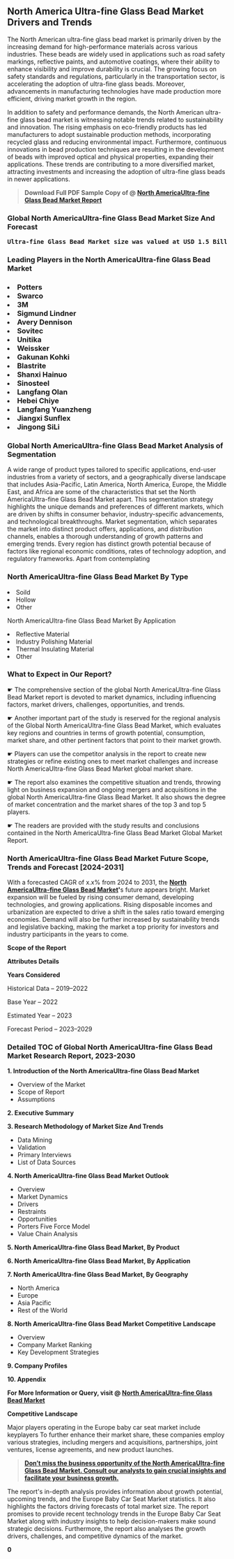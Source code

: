 <p><h2>North America Ultra-fine Glass Bead Market Drivers and Trends</h2><p>The North American ultra-fine glass bead market is primarily driven by the increasing demand for high-performance materials across various industries. These beads are widely used in applications such as road safety markings, reflective paints, and automotive coatings, where their ability to enhance visibility and improve durability is crucial. The growing focus on safety standards and regulations, particularly in the transportation sector, is accelerating the adoption of ultra-fine glass beads. Moreover, advancements in manufacturing technologies have made production more efficient, driving market growth in the region.</p><p>In addition to safety and performance demands, the North American ultra-fine glass bead market is witnessing notable trends related to sustainability and innovation. The rising emphasis on eco-friendly products has led manufacturers to adopt sustainable production methods, incorporating recycled glass and reducing environmental impact. Furthermore, continuous innovations in bead production techniques are resulting in the development of beads with improved optical and physical properties, expanding their applications. These trends are contributing to a more diversified market, attracting investments and increasing the adoption of ultra-fine glass beads in newer applications.</p></p><blockquote id="" class=""><strong>Download Full PDF Sample Copy of @&nbsp;<a href="https://www.verifiedmarketreports.com/download-sample/?rid=245394&utm_source=GitHub-Jan&utm_medium=281" target="_blank">North AmericaUltra-fine Glass Bead Market Report</a>&nbsp;&nbsp;</strong></blockquote><h3 id="" class=""><strong>Global&nbsp;North AmericaUltra-fine Glass Bead Market Size And Forecast</strong></h3><pre class="reader-text-block__code-block"><strong>Ultra-fine Glass Bead Market size was valued at USD 1.5 Billion in 2022 and is projected to reach USD 2.3 Billion by 2030, growing at a CAGR of 6.1% from 2024 to 2030.</strong></pre><h3 id="" class="">Leading Players in the&nbsp;North AmericaUltra-fine Glass Bead Market</h3><h3 class=""></Li><Li>Potters</Li><Li> Swarco</Li><Li> 3M</Li><Li> Sigmund Lindner</Li><Li> Avery Dennison</Li><Li> Sovitec</Li><Li> Unitika</Li><Li> Weissker</Li><Li> Gakunan Kohki</Li><Li> Blastrite</Li><Li> Shanxi Hainuo</Li><Li> Sinosteel</Li><Li> Langfang Olan</Li><Li> Hebei Chiye</Li><Li> Langfang Yuanzheng</Li><Li> Jiangxi Sunflex</Li><Li> Jingong SiLi</h3><h3 id="" class="">Global&nbsp;North AmericaUltra-fine Glass Bead Market Analysis of Segmentation</h3><p id="" class="">A wide range of product types tailored to specific applications, end-user industries from a variety of sectors, and a geographically diverse landscape that includes Asia-Pacific, Latin America, North America, Europe, the Middle East, and Africa are some of the characteristics that set the North AmericaUltra-fine Glass Bead Market apart. This segmentation strategy highlights the unique demands and preferences of different markets, which are driven by shifts in consumer behavior, industry-specific advancements, and technological breakthroughs. Market segmentation, which separates the market into distinct product offers, applications, and distribution channels, enables a thorough understanding of growth patterns and emerging trends. Every region has distinct growth potential because of factors like regional economic conditions, rates of technology adoption, and regulatory frameworks. Apart from contemplating</p><h3 id="" class="">North AmericaUltra-fine Glass Bead Market&nbsp;By Type</h3><p></Li><Li>Soild</Li><Li> Hollow</Li><Li> Other</p><div class="" data-test-id=""><p>North AmericaUltra-fine Glass Bead Market&nbsp;By Application</p></div><p class=""></Li><Li>Reflective Material</Li><Li> lndustry Polishing Material</Li><Li> Thermal lnsulating Material</Li><Li> Other</p><div class="" data-test-id=""><h3><span class="">What to Expect in Our Report?</span></h3></div><div class="" data-test-id=""><p><span class="">☛ The comprehensive section of the global North AmericaUltra-fine Glass Bead Market report is devoted to market dynamics, including influencing factors, market drivers, challenges, opportunities, and trends.</span></p></div><div class="" data-test-id=""><p><span class="">☛ Another important part of the study is reserved for the regional analysis of the Global North AmericaUltra-fine Glass Bead Market, which evaluates key regions and countries in terms of growth potential, consumption, market share, and other pertinent factors that point to their market growth.</span></p></div><div class="" data-test-id=""><p><span class="">☛ Players can use the competitor analysis in the report to create new strategies or refine existing ones to meet market challenges and increase North AmericaUltra-fine Glass Bead Market global market share.</span></p></div><div class="" data-test-id=""><p><span class="">☛ The report also examines the competitive situation and trends, throwing light on business expansion and ongoing mergers and acquisitions in the global North AmericaUltra-fine Glass Bead Market. It also shows the degree of market concentration and the market shares of the top 3 and top 5 players.</span></p></div><div class="" data-test-id=""><p><span class="">☛ The readers are provided with the study results and conclusions contained in the North AmericaUltra-fine Glass Bead Market Global Market Report.</span></p></div><div class="" data-test-id=""><h3><span class="">North AmericaUltra-fine Glass Bead Market Future Scope, Trends and Forecast [2024-2031]</span></h3></div><div class="" data-test-id=""><p><span class="">With a forecasted CAGR of x.x% from 2024 to 2031, the <strong><a href="https://www.verifiedmarketreports.com/download-sample/?rid=245394&utm_source=GitHub-Jan&utm_medium=281" target="_blank">North AmericaUltra-fine Glass Bead Market</a>'</strong>s future appears bright. Market expansion will be fueled by rising consumer demand, developing technologies, and growing applications. Rising disposable incomes and urbanization are expected to drive a shift in the sales ratio toward emerging economies. Demand will also be further increased by sustainability trends and legislative backing, making the market a top priority for investors and industry participants in the years to come.</span></p><p id="ember66" class="ember-view reader-text-block__paragraph"><strong>Scope of the Report</strong></p><p id="ember67" class="ember-view reader-text-block__paragraph"><strong>Attributes Details</strong></p><p id="ember68" class="ember-view reader-text-block__paragraph"><strong>Years Considered</strong></p><p id="ember69" class="ember-view reader-text-block__paragraph">Historical Data &ndash; 2019&ndash;2022</p><p id="ember70" class="ember-view reader-text-block__paragraph">Base Year &ndash; 2022</p><p id="ember71" class="ember-view reader-text-block__paragraph">Estimated Year &ndash; 2023</p><p id="ember72" class="ember-view reader-text-block__paragraph">Forecast Period &ndash; 2023&ndash;2029</p></div><h3 id="" class="">Detailed TOC of Global North AmericaUltra-fine Glass Bead Market Research Report, 2023-2030</h3><p id="" class=""><strong>1. Introduction of the North AmericaUltra-fine Glass Bead Market</strong></p><ul><li>Overview of the Market</li><li>Scope of Report</li><li>Assumptions</li></ul><p id="" class=""><strong>2. Executive Summary</strong></p><p id="" class=""><strong>3. Research Methodology of Market Size And Trends</strong></p><ul><li>Data Mining</li><li>Validation</li><li>Primary Interviews</li><li>List of Data Sources</li></ul><p id="" class=""><strong>4. North AmericaUltra-fine Glass Bead Market Outlook</strong></p><ul><li>Overview</li><li>Market Dynamics</li><li>Drivers</li><li>Restraints</li><li>Opportunities</li><li>Porters Five Force Model</li><li>Value Chain Analysis</li></ul><p id="" class=""><strong>5. North AmericaUltra-fine Glass Bead Market, By Product</strong></p><p id="" class=""><strong>6. North AmericaUltra-fine Glass Bead Market, By Application</strong></p><p id="" class=""><strong>7. North AmericaUltra-fine Glass Bead Market, By Geography</strong></p><ul><li>North America</li><li>Europe</li><li>Asia Pacific</li><li>Rest of the World</li></ul><p id="" class=""><strong>8. North AmericaUltra-fine Glass Bead Market Competitive Landscape</strong></p><ul><li>Overview</li><li>Company Market Ranking</li><li>Key Development Strategies</li></ul><p id="" class=""><strong>9. Company Profiles</strong></p><p id="" class=""><strong>10. Appendix</strong></p><p><strong>For More Information or Query, visit&nbsp;@ <a href="https://www.verifiedmarketreports.com/product/ultra-fine-glass-bead-market/" target="_blank">North AmericaUltra-fine Glass Bead Market</a></strong></p><p id="ember61" class="ember-view reader-text-block__paragraph"><strong>Competitive Landscape</strong></p><p id="ember62" class="ember-view reader-text-block__paragraph">Major players operating in the Europe baby car seat market include keyplayers To further enhance their market share, these companies employ various strategies, including mergers and acquisitions, partnerships, joint ventures, license agreements, and new product launches.</p><blockquote id="ember63" class="ember-view reader-text-block__blockquote"><strong><a href="https://www.verifiedmarketreports.com/download-sample/?rid=245394&utm_source=GitHub-Jan&utm_medium=281" target="_blank">Don&rsquo;t miss the business opportunity of the North AmericaUltra-fine Glass Bead Market. Consult our analysts to gain crucial insights and facilitate your business growth.</a></strong></blockquote><p id="ember64" class="ember-view reader-text-block__paragraph">The report's in-depth analysis provides information about growth potential, upcoming trends, and the Europe Baby Car Seat Market statistics. It also highlights the factors driving forecasts of total market size. The report promises to provide recent technology trends in the Europe Baby Car Seat Market along with industry insights to help decision-makers make sound strategic decisions. Furthermore, the report also analyses the growth drivers, challenges, and competitive dynamics of the market.</p><p class="ember-view reader-text-block__paragraph"><strong>0</strong></p>
